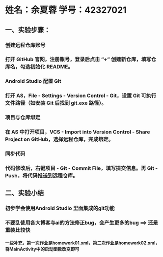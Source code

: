 # 姓名：余夏蓉 学号：42327021
## 一、实验步骤：
### 创建远程仓库账号
### 打开 GitHub 官网，注册账号，登录后点击 “+” 创建新仓库，填写仓库名，勾选初始化 README。
### Android Studio 配置 Git
### 打开 AS，File - Settings - Version Control - Git，设置 Git 可执行文件路径（如安装 Git 后找到 git.exe 路径）。
### 项目与仓库绑定
### 在 AS 中打开项目，VCS - Import into Version Control - Share Project on GitHub，选择远程仓库，完成绑定。
### 同步代码
### 代码修改后，右键项目 - Git - Commit File，填写提交信息。再 Git - Push，将代码推送到远程仓库。
## 二、实验小结
### 初步学会使用Android Studio 里面集成的git功能
### 不要乱使用各大博客与ai的方法修正bug，会产生更多的bug ==> 还是重装比较快
#### 一些补充，第一次作业是homework01.xml，第二次作业是homework02.xml，将MainActivity中的启动函数改变即可
